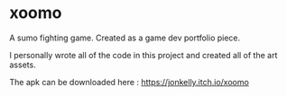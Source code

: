 # xoomo
A sumo fighting game. Created as a game dev portfolio piece.

I personally wrote all of the code in this project and created all of the art assets.

The apk can be downloaded here : https://jonkelly.itch.io/xoomo
